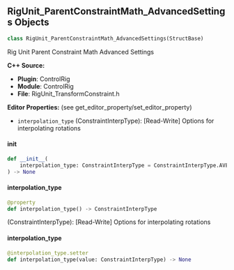 ## RigUnit_ParentConstraintMath_AdvancedSettings Objects

```python
class RigUnit_ParentConstraintMath_AdvancedSettings(StructBase)
```

Rig Unit Parent Constraint Math Advanced Settings

**C++ Source:**

- **Plugin**: ControlRig
- **Module**: ControlRig
- **File**: RigUnit_TransformConstraint.h

**Editor Properties:** (see get_editor_property/set_editor_property)

- ``interpolation_type`` (ConstraintInterpType):  [Read-Write] Options for interpolating rotations

<a id="unreal.RigUnit_ParentConstraintMath_AdvancedSettings.__init__"></a>

#### __init__

```python
def __init__(
    interpolation_type: ConstraintInterpType = ConstraintInterpType.AVERAGE
) -> None
```

<a id="unreal.RigUnit_ParentConstraintMath_AdvancedSettings.interpolation_type"></a>

#### interpolation_type

```python
@property
def interpolation_type() -> ConstraintInterpType
```

(ConstraintInterpType):  [Read-Write] Options for interpolating rotations

<a id="unreal.RigUnit_ParentConstraintMath_AdvancedSettings.interpolation_type"></a>

#### interpolation_type

```python
@interpolation_type.setter
def interpolation_type(value: ConstraintInterpType) -> None
```

<a id="unreal.RigUnit_ParentConstraintMath"></a>